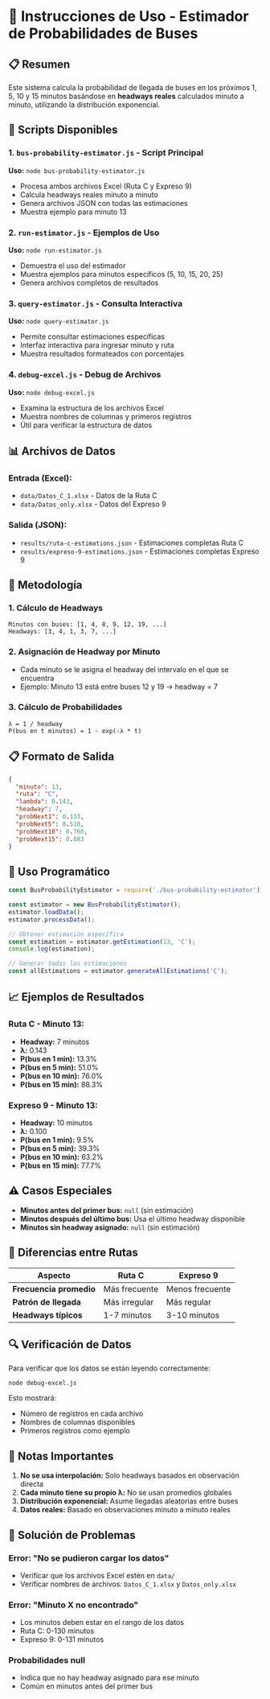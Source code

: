 # 🚌 Instrucciones de Uso - Estimador de Probabilidades de Buses

## 📋 Resumen

Este sistema calcula la probabilidad de llegada de buses en los próximos 1, 5, 10 y 15 minutos basándose en **headways reales** calculados minuto a minuto, utilizando la distribución exponencial.

## 🚀 Scripts Disponibles

### 1. `bus-probability-estimator.js` - Script Principal
**Uso:** `node bus-probability-estimator.js`

- Procesa ambos archivos Excel (Ruta C y Expreso 9)
- Calcula headways reales minuto a minuto
- Genera archivos JSON con todas las estimaciones
- Muestra ejemplo para minuto 13

### 2. `run-estimator.js` - Ejemplos de Uso
**Uso:** `node run-estimator.js`

- Demuestra el uso del estimador
- Muestra ejemplos para minutos específicos (5, 10, 15, 20, 25)
- Genera archivos completos de resultados

### 3. `query-estimator.js` - Consulta Interactiva
**Uso:** `node query-estimator.js`

- Permite consultar estimaciones específicas
- Interfaz interactiva para ingresar minuto y ruta
- Muestra resultados formateados con porcentajes

### 4. `debug-excel.js` - Debug de Archivos
**Uso:** `node debug-excel.js`

- Examina la estructura de los archivos Excel
- Muestra nombres de columnas y primeros registros
- Útil para verificar la estructura de datos

## 📊 Archivos de Datos

### Entrada (Excel):
- `data/Datos_C_1.xlsx` - Datos de la Ruta C
- `data/Datos_only.xlsx` - Datos del Expreso 9

### Salida (JSON):
- `results/ruta-c-estimations.json` - Estimaciones completas Ruta C
- `results/expreso-9-estimations.json` - Estimaciones completas Expreso 9

## 🧮 Metodología

### 1. Cálculo de Headways
```
Minutos con buses: [1, 4, 8, 9, 12, 19, ...]
Headways: [3, 4, 1, 3, 7, ...]
```

### 2. Asignación de Headway por Minuto
- Cada minuto se le asigna el headway del intervalo en el que se encuentra
- Ejemplo: Minuto 13 está entre buses 12 y 19 → headway = 7

### 3. Cálculo de Probabilidades
```
λ = 1 / headway
P(bus en t minutos) = 1 - exp(-λ * t)
```

## 📋 Formato de Salida

```json
{
  "minuto": 13,
  "ruta": "C",
  "lambda": 0.143,
  "headway": 7,
  "probNext1": 0.133,
  "probNext5": 0.510,
  "probNext10": 0.760,
  "probNext15": 0.883
}
```

## 🔧 Uso Programático

```javascript
const BusProbabilityEstimator = require('./bus-probability-estimator');

const estimator = new BusProbabilityEstimator();
estimator.loadData();
estimator.processData();

// Obtener estimación específica
const estimation = estimator.getEstimation(13, 'C');
console.log(estimation);

// Generar todas las estimaciones
const allEstimations = estimator.generateAllEstimations('C');
```

## 📈 Ejemplos de Resultados

### Ruta C - Minuto 13:
- **Headway:** 7 minutos
- **λ:** 0.143
- **P(bus en 1 min):** 13.3%
- **P(bus en 5 min):** 51.0%
- **P(bus en 10 min):** 76.0%
- **P(bus en 15 min):** 88.3%

### Expreso 9 - Minuto 13:
- **Headway:** 10 minutos
- **λ:** 0.100
- **P(bus en 1 min):** 9.5%
- **P(bus en 5 min):** 39.3%
- **P(bus en 10 min):** 63.2%
- **P(bus en 15 min):** 77.7%

## ⚠️ Casos Especiales

- **Minutos antes del primer bus:** `null` (sin estimación)
- **Minutos después del último bus:** Usa el último headway disponible
- **Minutos sin headway asignado:** `null` (sin estimación)

## 🎯 Diferencias entre Rutas

| Aspecto | Ruta C | Expreso 9 |
|---------|--------|-----------|
| **Frecuencia promedio** | Más frecuente | Menos frecuente |
| **Patrón de llegada** | Más irregular | Más regular |
| **Headways típicos** | 1-7 minutos | 3-10 minutos |

## 🔍 Verificación de Datos

Para verificar que los datos se están leyendo correctamente:

```bash
node debug-excel.js
```

Esto mostrará:
- Número de registros en cada archivo
- Nombres de columnas disponibles
- Primeros registros como ejemplo

## 📝 Notas Importantes

1. **No se usa interpolación:** Solo headways basados en observación directa
2. **Cada minuto tiene su propio λ:** No se usan promedios globales
3. **Distribución exponencial:** Asume llegadas aleatorias entre buses
4. **Datos reales:** Basado en observaciones minuto a minuto reales

## 🚨 Solución de Problemas

### Error: "No se pudieron cargar los datos"
- Verificar que los archivos Excel estén en `data/`
- Verificar nombres de archivos: `Datos_C_1.xlsx` y `Datos_only.xlsx`

### Error: "Minuto X no encontrado"
- Los minutos deben estar en el rango de los datos
- Ruta C: 0-130 minutos
- Expreso 9: 0-131 minutos

### Probabilidades null
- Indica que no hay headway asignado para ese minuto
- Común en minutos antes del primer bus 